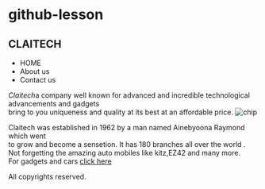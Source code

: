 # github-lesson
<!DOCTYPE html>
<html>
 <head>
    <title>
        CLAITECH
    </title>
   <style>

   </style>
 </head>
       <body>
          <nav>
            <h1>CLAITECH</h1>
              <ul>
                <li><a href="home.html"></a>HOME</li>
                <li><a href="about us.html"></a>About us</li>
                <li><a href="contact us"></a>Contact us</li>
              </ul>
          </nav>
           <div class="text">
           <p>
           <i>Claitech</i>a company well known for advanced and incredible technological advancements and gadgets<br> bring to you uniqueness and quality at its best at an affordable price.
           <img src="chip.jpg" alt="chip">
           </p>
           </div>
           <p>
           <div class="text">
           Claitech was established in 1962 by a man named Ainebyoona Raymond which went<br> to grow and become a sensetion. It has 180 branches all over the world .<br>
           Not forgetting the amazing auto mobiles like kitz,EZ42 and many more.<br>
           For gadgets and cars
           <a href="www.claitech innovations.com">click here</a>
           </p>
           All copyrights reserved.
       </body>
</html>